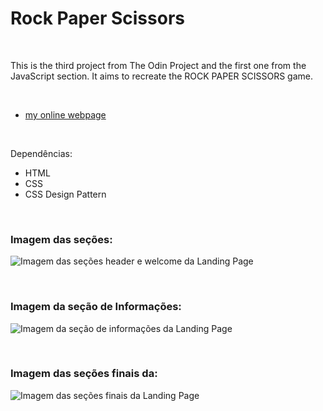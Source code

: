 # Rock Paper Scissors
 

<br />

This is the third project from The Odin Project and the first one from the JavaScript section. It aims to recreate the ROCK PAPER SCISSORS game.

<br />


- [my online webpage](https://ahoymarcus.github.io/odin-rock-paper-scissors/)


<br />

Dependências:

- HTML
- CSS
- CSS Design Pattern



<br />


### Imagem das seções:

![Imagem das seções header e welcome da Landing Page](/public/images/)


<br />


### Imagem da seção de Informações:

![Imagem da seção de informações da Landing Page](/public/images/)


<br />


### Imagem das seções finais da:

![Imagem das seções finais da Landing Page](/public/images/)






<br />

<br />
<br />

